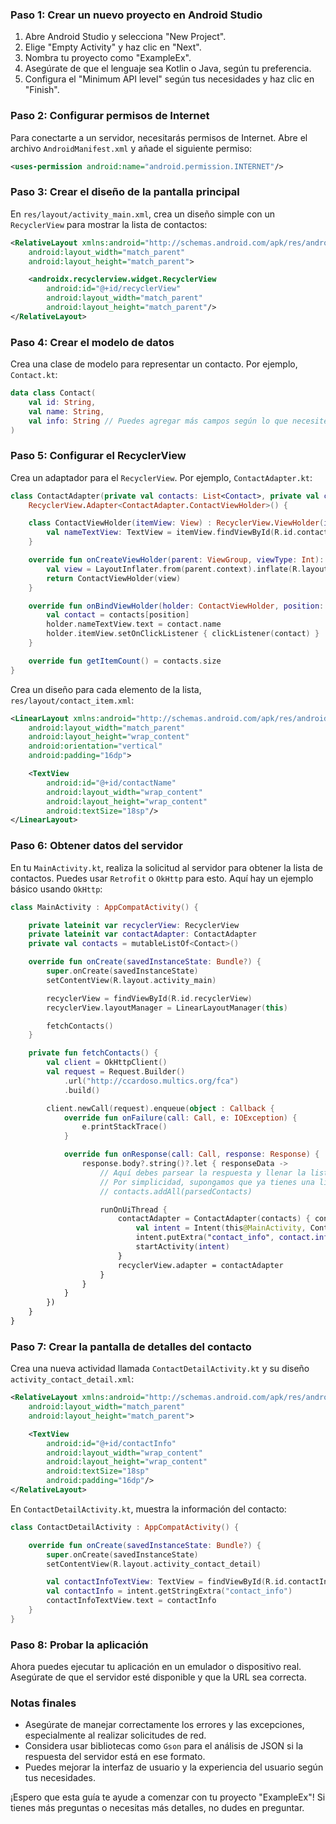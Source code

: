 ### Paso 1: Crear un nuevo proyecto en Android Studio

1. Abre Android Studio y selecciona "New Project".
2. Elige "Empty Activity" y haz clic en "Next".
3. Nombra tu proyecto como "ExampleEx".
4. Asegúrate de que el lenguaje sea Kotlin o Java, según tu preferencia.
5. Configura el "Minimum API level" según tus necesidades y haz clic en "Finish".

### Paso 2: Configurar permisos de Internet

Para conectarte a un servidor, necesitarás permisos de Internet. Abre el archivo `AndroidManifest.xml` y añade el siguiente permiso:

```xml
<uses-permission android:name="android.permission.INTERNET"/>
```

### Paso 3: Crear el diseño de la pantalla principal

En `res/layout/activity_main.xml`, crea un diseño simple con un `RecyclerView` para mostrar la lista de contactos:

```xml
<RelativeLayout xmlns:android="http://schemas.android.com/apk/res/android"
    android:layout_width="match_parent"
    android:layout_height="match_parent">

    <androidx.recyclerview.widget.RecyclerView
        android:id="@+id/recyclerView"
        android:layout_width="match_parent"
        android:layout_height="match_parent"/>
</RelativeLayout>
```

### Paso 4: Crear el modelo de datos

Crea una clase de modelo para representar un contacto. Por ejemplo, `Contact.kt`:

```kotlin
data class Contact(
    val id: String,
    val name: String,
    val info: String // Puedes agregar más campos según lo que necesites
)
```

### Paso 5: Configurar el RecyclerView

Crea un adaptador para el `RecyclerView`. Por ejemplo, `ContactAdapter.kt`:

```kotlin
class ContactAdapter(private val contacts: List<Contact>, private val clickListener: (Contact) -> Unit) :
    RecyclerView.Adapter<ContactAdapter.ContactViewHolder>() {

    class ContactViewHolder(itemView: View) : RecyclerView.ViewHolder(itemView) {
        val nameTextView: TextView = itemView.findViewById(R.id.contactName)
    }

    override fun onCreateViewHolder(parent: ViewGroup, viewType: Int): ContactViewHolder {
        val view = LayoutInflater.from(parent.context).inflate(R.layout.contact_item, parent, false)
        return ContactViewHolder(view)
    }

    override fun onBindViewHolder(holder: ContactViewHolder, position: Int) {
        val contact = contacts[position]
        holder.nameTextView.text = contact.name
        holder.itemView.setOnClickListener { clickListener(contact) }
    }

    override fun getItemCount() = contacts.size
}
```

Crea un diseño para cada elemento de la lista, `res/layout/contact_item.xml`:

```xml
<LinearLayout xmlns:android="http://schemas.android.com/apk/res/android"
    android:layout_width="match_parent"
    android:layout_height="wrap_content"
    android:orientation="vertical"
    android:padding="16dp">

    <TextView
        android:id="@+id/contactName"
        android:layout_width="wrap_content"
        android:layout_height="wrap_content"
        android:textSize="18sp"/>
</LinearLayout>
```

### Paso 6: Obtener datos del servidor

En tu `MainActivity.kt`, realiza la solicitud al servidor para obtener la lista de contactos. Puedes usar `Retrofit` o `OkHttp` para esto. Aquí hay un ejemplo básico usando `OkHttp`:

```kotlin
class MainActivity : AppCompatActivity() {

    private lateinit var recyclerView: RecyclerView
    private lateinit var contactAdapter: ContactAdapter
    private val contacts = mutableListOf<Contact>()

    override fun onCreate(savedInstanceState: Bundle?) {
        super.onCreate(savedInstanceState)
        setContentView(R.layout.activity_main)

        recyclerView = findViewById(R.id.recyclerView)
        recyclerView.layoutManager = LinearLayoutManager(this)

        fetchContacts()
    }

    private fun fetchContacts() {
        val client = OkHttpClient()
        val request = Request.Builder()
            .url("http://ccardoso.multics.org/fca")
            .build()

        client.newCall(request).enqueue(object : Callback {
            override fun onFailure(call: Call, e: IOException) {
                e.printStackTrace()
            }

            override fun onResponse(call: Call, response: Response) {
                response.body?.string()?.let { responseData ->
                    // Aquí debes parsear la respuesta y llenar la lista de contactos
                    // Por simplicidad, supongamos que ya tienes una lista de contactos
                    // contacts.addAll(parsedContacts)

                    runOnUiThread {
                        contactAdapter = ContactAdapter(contacts) { contact ->
                            val intent = Intent(this@MainActivity, ContactDetailActivity::class.java)
                            intent.putExtra("contact_info", contact.info)
                            startActivity(intent)
                        }
                        recyclerView.adapter = contactAdapter
                    }
                }
            }
        })
    }
}
```

### Paso 7: Crear la pantalla de detalles del contacto

Crea una nueva actividad llamada `ContactDetailActivity.kt` y su diseño `activity_contact_detail.xml`:

```xml
<RelativeLayout xmlns:android="http://schemas.android.com/apk/res/android"
    android:layout_width="match_parent"
    android:layout_height="match_parent">

    <TextView
        android:id="@+id/contactInfo"
        android:layout_width="wrap_content"
        android:layout_height="wrap_content"
        android:textSize="18sp"
        android:padding="16dp"/>
</RelativeLayout>
```

En `ContactDetailActivity.kt`, muestra la información del contacto:

```kotlin
class ContactDetailActivity : AppCompatActivity() {

    override fun onCreate(savedInstanceState: Bundle?) {
        super.onCreate(savedInstanceState)
        setContentView(R.layout.activity_contact_detail)

        val contactInfoTextView: TextView = findViewById(R.id.contactInfo)
        val contactInfo = intent.getStringExtra("contact_info")
        contactInfoTextView.text = contactInfo
    }
}
```

### Paso 8: Probar la aplicación

Ahora puedes ejecutar tu aplicación en un emulador o dispositivo real. Asegúrate de que el servidor esté disponible y que la URL sea correcta.

### Notas finales

- Asegúrate de manejar correctamente los errores y las excepciones, especialmente al realizar solicitudes de red.
- Considera usar bibliotecas como `Gson` para el análisis de JSON si la respuesta del servidor está en ese formato.
- Puedes mejorar la interfaz de usuario y la experiencia del usuario según tus necesidades.

¡Espero que esta guía te ayude a comenzar con tu proyecto "ExampleEx"! Si tienes más preguntas o necesitas más detalles, no dudes en preguntar.